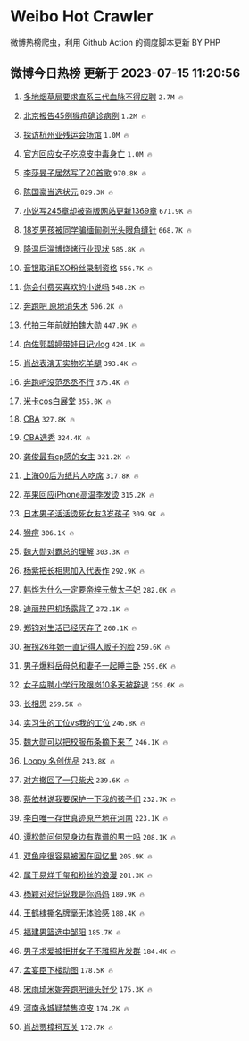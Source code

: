 # Weibo Hot Crawler 



微博热榜爬虫，利用 Github Action 的调度脚本更新 BY PHP 


## 微博今日热榜 更新于 2023-07-15 11:20:56 
1. [多地烟草局要求直系三代血脉不得应聘](https://s.weibo.com/weibo?q=%23%E5%A4%9A%E5%9C%B0%E7%83%9F%E8%8D%89%E5%B1%80%E8%A6%81%E6%B1%82%E7%9B%B4%E7%B3%BB%E4%B8%89%E4%BB%A3%E8%A1%80%E8%84%89%E4%B8%8D%E5%BE%97%E5%BA%94%E8%81%98%23&t=31&band_rank=1&Refer=top) `2.7M 🔥` 

1. [北京报告45例猴痘确诊病例](https://s.weibo.com/weibo?q=%23%E5%8C%97%E4%BA%AC%E6%8A%A5%E5%91%8A45%E4%BE%8B%E7%8C%B4%E7%97%98%E7%A1%AE%E8%AF%8A%E7%97%85%E4%BE%8B%23&t=31&band_rank=2&Refer=top) `1.2M 🔥` 

1. [探访杭州亚残运会场馆](https://s.weibo.com/weibo?q=%23%E6%8E%A2%E8%AE%BF%E6%9D%AD%E5%B7%9E%E4%BA%9A%E6%AE%8B%E8%BF%90%E4%BC%9A%E5%9C%BA%E9%A6%86%23&t=31&band_rank=3&Refer=top) `1.0M 🔥` 

1. [官方回应女子吃凉皮中毒身亡](https://s.weibo.com/weibo?q=%23%E5%AE%98%E6%96%B9%E5%9B%9E%E5%BA%94%E5%A5%B3%E5%AD%90%E5%90%83%E5%87%89%E7%9A%AE%E4%B8%AD%E6%AF%92%E8%BA%AB%E4%BA%A1%23&t=31&band_rank=4&Refer=top) `1.0M 🔥` 

1. [李莎旻子居然写了20首歌](https://s.weibo.com/weibo?q=%23%E6%9D%8E%E8%8E%8E%E6%97%BB%E5%AD%90%E5%B1%85%E7%84%B6%E5%86%99%E4%BA%8620%E9%A6%96%E6%AD%8C%23&t=31&band_rank=5&Refer=top) `970.8K 🔥` 

1. [陈国豪当选状元](https://s.weibo.com/weibo?q=%23%E9%99%88%E5%9B%BD%E8%B1%AA%E5%BD%93%E9%80%89%E7%8A%B6%E5%85%83%23&t=31&band_rank=6&Refer=top) `829.3K 🔥` 

1. [小说写245章却被盗版网站更新1369章](https://s.weibo.com/weibo?q=%23%E5%B0%8F%E8%AF%B4%E5%86%99245%E7%AB%A0%E5%8D%B4%E8%A2%AB%E7%9B%97%E7%89%88%E7%BD%91%E7%AB%99%E6%9B%B4%E6%96%B01369%E7%AB%A0%23&t=31&band_rank=7&Refer=top) `671.9K 🔥` 

1. [18岁男孩被同学骗缅甸剃光头眼角缝针](https://s.weibo.com/weibo?q=%2318%E5%B2%81%E7%94%B7%E5%AD%A9%E8%A2%AB%E5%90%8C%E5%AD%A6%E9%AA%97%E7%BC%85%E7%94%B8%E5%89%83%E5%85%89%E5%A4%B4%E7%9C%BC%E8%A7%92%E7%BC%9D%E9%92%88%23&t=31&band_rank=8&Refer=top) `668.7K 🔥` 

1. [降温后淄博烧烤行业现状](https://s.weibo.com/weibo?q=%23%E9%99%8D%E6%B8%A9%E5%90%8E%E6%B7%84%E5%8D%9A%E7%83%A7%E7%83%A4%E8%A1%8C%E4%B8%9A%E7%8E%B0%E7%8A%B6%23&t=31&band_rank=9&Refer=top) `585.8K 🔥` 

1. [音银取消EXO粉丝录制资格](https://s.weibo.com/weibo?q=%23%E9%9F%B3%E9%93%B6%E5%8F%96%E6%B6%88EXO%E7%B2%89%E4%B8%9D%E5%BD%95%E5%88%B6%E8%B5%84%E6%A0%BC%23&t=31&band_rank=10&Refer=top) `556.7K 🔥` 

1. [你会付费买喜欢的小说吗](https://s.weibo.com/weibo?q=%23%E4%BD%A0%E4%BC%9A%E4%BB%98%E8%B4%B9%E4%B9%B0%E5%96%9C%E6%AC%A2%E7%9A%84%E5%B0%8F%E8%AF%B4%E5%90%97%23&t=31&band_rank=11&Refer=top) `548.2K 🔥` 

1. [奔跑吧 原地消失术](https://s.weibo.com/weibo?q=%E5%A5%94%E8%B7%91%E5%90%A7%20%E5%8E%9F%E5%9C%B0%E6%B6%88%E5%A4%B1%E6%9C%AF&t=31&band_rank=12&Refer=top) `506.2K 🔥` 

1. [代拍三年前就拍魏大勋](https://s.weibo.com/weibo?q=%23%E4%BB%A3%E6%8B%8D%E4%B8%89%E5%B9%B4%E5%89%8D%E5%B0%B1%E6%8B%8D%E9%AD%8F%E5%A4%A7%E5%8B%8B%23&t=31&band_rank=13&Refer=top) `447.9K 🔥` 

1. [向佐郭碧婷带娃日记vlog](https://s.weibo.com/weibo?q=%23%E5%90%91%E4%BD%90%E9%83%AD%E7%A2%A7%E5%A9%B7%E5%B8%A6%E5%A8%83%E6%97%A5%E8%AE%B0vlog%23&t=31&band_rank=14&Refer=top) `424.1K 🔥` 

1. [肖战表演无实物吃羊腿](https://s.weibo.com/weibo?q=%23%E8%82%96%E6%88%98%E8%A1%A8%E6%BC%94%E6%97%A0%E5%AE%9E%E7%89%A9%E5%90%83%E7%BE%8A%E8%85%BF%23&t=31&band_rank=15&Refer=top) `393.4K 🔥` 

1. [奔跑吧没范丞丞不行](https://s.weibo.com/weibo?q=%23%E5%A5%94%E8%B7%91%E5%90%A7%E6%B2%A1%E8%8C%83%E4%B8%9E%E4%B8%9E%E4%B8%8D%E8%A1%8C%23&t=31&band_rank=16&Refer=top) `375.4K 🔥` 

1. [米卡cos白展堂](https://s.weibo.com/weibo?q=%23%E7%B1%B3%E5%8D%A1cos%E7%99%BD%E5%B1%95%E5%A0%82%23&t=31&band_rank=17&Refer=top) `355.0K 🔥` 

1. [CBA](https://s.weibo.com/weibo?q=CBA&t=31&band_rank=18&Refer=top) `327.8K 🔥` 

1. [CBA选秀](https://s.weibo.com/weibo?q=CBA%E9%80%89%E7%A7%80&t=31&band_rank=19&Refer=top) `324.4K 🔥` 

1. [龚俊最有cp感的女主](https://s.weibo.com/weibo?q=%23%E9%BE%9A%E4%BF%8A%E6%9C%80%E6%9C%89cp%E6%84%9F%E7%9A%84%E5%A5%B3%E4%B8%BB%23&t=31&band_rank=20&Refer=top) `321.2K 🔥` 

1. [上海00后为纸片人吃席](https://s.weibo.com/weibo?q=%23%E4%B8%8A%E6%B5%B700%E5%90%8E%E4%B8%BA%E7%BA%B8%E7%89%87%E4%BA%BA%E5%90%83%E5%B8%AD%23&t=31&band_rank=21&Refer=top) `317.8K 🔥` 

1. [苹果回应iPhone高温季发烫](https://s.weibo.com/weibo?q=%23%E8%8B%B9%E6%9E%9C%E5%9B%9E%E5%BA%94iPhone%E9%AB%98%E6%B8%A9%E5%AD%A3%E5%8F%91%E7%83%AB%23&t=31&band_rank=22&Refer=top) `315.2K 🔥` 

1. [日本男子活活烫死女友3岁孩子](https://s.weibo.com/weibo?q=%23%E6%97%A5%E6%9C%AC%E7%94%B7%E5%AD%90%E6%B4%BB%E6%B4%BB%E7%83%AB%E6%AD%BB%E5%A5%B3%E5%8F%8B3%E5%B2%81%E5%AD%A9%E5%AD%90%23&t=31&band_rank=23&Refer=top) `309.9K 🔥` 

1. [猴痘](https://s.weibo.com/weibo?q=%E7%8C%B4%E7%97%98&t=31&band_rank=24&Refer=top) `306.1K 🔥` 

1. [魏大勋对霸总的理解](https://s.weibo.com/weibo?q=%23%E9%AD%8F%E5%A4%A7%E5%8B%8B%E5%AF%B9%E9%9C%B8%E6%80%BB%E7%9A%84%E7%90%86%E8%A7%A3%23&t=31&band_rank=25&Refer=top) `303.3K 🔥` 

1. [杨紫把长相思加入代表作](https://s.weibo.com/weibo?q=%23%E6%9D%A8%E7%B4%AB%E6%8A%8A%E9%95%BF%E7%9B%B8%E6%80%9D%E5%8A%A0%E5%85%A5%E4%BB%A3%E8%A1%A8%E4%BD%9C%23&t=31&band_rank=26&Refer=top) `292.9K 🔥` 

1. [韩烨为什么一定要帝梓元做太子妃](https://s.weibo.com/weibo?q=%23%E9%9F%A9%E7%83%A8%E4%B8%BA%E4%BB%80%E4%B9%88%E4%B8%80%E5%AE%9A%E8%A6%81%E5%B8%9D%E6%A2%93%E5%85%83%E5%81%9A%E5%A4%AA%E5%AD%90%E5%A6%83%23&t=31&band_rank=27&Refer=top) `282.0K 🔥` 

1. [迪丽热巴机场露背了](https://s.weibo.com/weibo?q=%23%E8%BF%AA%E4%B8%BD%E7%83%AD%E5%B7%B4%E6%9C%BA%E5%9C%BA%E9%9C%B2%E8%83%8C%E4%BA%86%23&t=31&band_rank=28&Refer=top) `272.1K 🔥` 

1. [郑钧对生活已经厌弃了](https://s.weibo.com/weibo?q=%23%E9%83%91%E9%92%A7%E5%AF%B9%E7%94%9F%E6%B4%BB%E5%B7%B2%E7%BB%8F%E5%8E%8C%E5%BC%83%E4%BA%86%23&t=31&band_rank=29&Refer=top) `260.1K 🔥` 

1. [被拐26年她一直记得人贩子的脸](https://s.weibo.com/weibo?q=%23%E8%A2%AB%E6%8B%9026%E5%B9%B4%E5%A5%B9%E4%B8%80%E7%9B%B4%E8%AE%B0%E5%BE%97%E4%BA%BA%E8%B4%A9%E5%AD%90%E7%9A%84%E8%84%B8%23&t=31&band_rank=30&Refer=top) `259.6K 🔥` 

1. [男子爆料岳母总和妻子一起睡主卧](https://s.weibo.com/weibo?q=%23%E7%94%B7%E5%AD%90%E7%88%86%E6%96%99%E5%B2%B3%E6%AF%8D%E6%80%BB%E5%92%8C%E5%A6%BB%E5%AD%90%E4%B8%80%E8%B5%B7%E7%9D%A1%E4%B8%BB%E5%8D%A7%23&t=31&band_rank=31&Refer=top) `259.6K 🔥` 

1. [女子应聘小学行政跟岗10多天被辞退](https://s.weibo.com/weibo?q=%23%E5%A5%B3%E5%AD%90%E5%BA%94%E8%81%98%E5%B0%8F%E5%AD%A6%E8%A1%8C%E6%94%BF%E8%B7%9F%E5%B2%9710%E5%A4%9A%E5%A4%A9%E8%A2%AB%E8%BE%9E%E9%80%80%23&t=31&band_rank=32&Refer=top) `259.6K 🔥` 

1. [长相思](https://s.weibo.com/weibo?q=%E9%95%BF%E7%9B%B8%E6%80%9D&t=31&band_rank=33&Refer=top) `259.5K 🔥` 

1. [实习生的工位vs我的工位](https://s.weibo.com/weibo?q=%23%E5%AE%9E%E4%B9%A0%E7%94%9F%E7%9A%84%E5%B7%A5%E4%BD%8Dvs%E6%88%91%E7%9A%84%E5%B7%A5%E4%BD%8D%23&t=31&band_rank=34&Refer=top) `246.8K 🔥` 

1. [魏大勋可以把校服布条摘下来了](https://s.weibo.com/weibo?q=%23%E9%AD%8F%E5%A4%A7%E5%8B%8B%E5%8F%AF%E4%BB%A5%E6%8A%8A%E6%A0%A1%E6%9C%8D%E5%B8%83%E6%9D%A1%E6%91%98%E4%B8%8B%E6%9D%A5%E4%BA%86%23&t=31&band_rank=35&Refer=top) `246.1K 🔥` 

1. [Loopy 名创优品](https://s.weibo.com/weibo?q=Loopy%20%E5%90%8D%E5%88%9B%E4%BC%98%E5%93%81&t=31&band_rank=36&Refer=top) `243.8K 🔥` 

1. [对方撤回了一只柴犬](https://s.weibo.com/weibo?q=%23%E5%AF%B9%E6%96%B9%E6%92%A4%E5%9B%9E%E4%BA%86%E4%B8%80%E5%8F%AA%E6%9F%B4%E7%8A%AC%23&t=31&band_rank=37&Refer=top) `239.6K 🔥` 

1. [蔡依林说我要保护一下我的孩子们](https://s.weibo.com/weibo?q=%23%E8%94%A1%E4%BE%9D%E6%9E%97%E8%AF%B4%E6%88%91%E8%A6%81%E4%BF%9D%E6%8A%A4%E4%B8%80%E4%B8%8B%E6%88%91%E7%9A%84%E5%AD%A9%E5%AD%90%E4%BB%AC%23&t=31&band_rank=38&Refer=top) `232.7K 🔥` 

1. [李白唯一存世真迹原产地在河南](https://s.weibo.com/weibo?q=%23%E6%9D%8E%E7%99%BD%E5%94%AF%E4%B8%80%E5%AD%98%E4%B8%96%E7%9C%9F%E8%BF%B9%E5%8E%9F%E4%BA%A7%E5%9C%B0%E5%9C%A8%E6%B2%B3%E5%8D%97%23&t=31&band_rank=39&Refer=top) `223.1K 🔥` 

1. [谭松韵问何炅身边有靠谱的男士吗](https://s.weibo.com/weibo?q=%23%E8%B0%AD%E6%9D%BE%E9%9F%B5%E9%97%AE%E4%BD%95%E7%82%85%E8%BA%AB%E8%BE%B9%E6%9C%89%E9%9D%A0%E8%B0%B1%E7%9A%84%E7%94%B7%E5%A3%AB%E5%90%97%23&t=31&band_rank=40&Refer=top) `208.1K 🔥` 

1. [双鱼座很容易被困在回忆里](https://s.weibo.com/weibo?q=%E5%8F%8C%E9%B1%BC%E5%BA%A7%E5%BE%88%E5%AE%B9%E6%98%93%E8%A2%AB%E5%9B%B0%E5%9C%A8%E5%9B%9E%E5%BF%86%E9%87%8C&t=31&band_rank=41&Refer=top) `205.9K 🔥` 

1. [属于易烊千玺和粉丝的浪漫](https://s.weibo.com/weibo?q=%23%E5%B1%9E%E4%BA%8E%E6%98%93%E7%83%8A%E5%8D%83%E7%8E%BA%E5%92%8C%E7%B2%89%E4%B8%9D%E7%9A%84%E6%B5%AA%E6%BC%AB%23&t=31&band_rank=42&Refer=top) `201.3K 🔥` 

1. [杨颖对郑恺说我是你妈妈](https://s.weibo.com/weibo?q=%23%E6%9D%A8%E9%A2%96%E5%AF%B9%E9%83%91%E6%81%BA%E8%AF%B4%E6%88%91%E6%98%AF%E4%BD%A0%E5%A6%88%E5%A6%88%23&t=31&band_rank=43&Refer=top) `189.9K 🔥` 

1. [王鹤棣撕名牌毫无体验感](https://s.weibo.com/weibo?q=%23%E7%8E%8B%E9%B9%A4%E6%A3%A3%E6%92%95%E5%90%8D%E7%89%8C%E6%AF%AB%E6%97%A0%E4%BD%93%E9%AA%8C%E6%84%9F%23&t=31&band_rank=44&Refer=top) `188.4K 🔥` 

1. [福建男篮选中邹阳](https://s.weibo.com/weibo?q=%23%E7%A6%8F%E5%BB%BA%E7%94%B7%E7%AF%AE%E9%80%89%E4%B8%AD%E9%82%B9%E9%98%B3%23&t=31&band_rank=45&Refer=top) `185.7K 🔥` 

1. [男子求爱被拒拼女子不雅照片发群](https://s.weibo.com/weibo?q=%23%E7%94%B7%E5%AD%90%E6%B1%82%E7%88%B1%E8%A2%AB%E6%8B%92%E6%8B%BC%E5%A5%B3%E5%AD%90%E4%B8%8D%E9%9B%85%E7%85%A7%E7%89%87%E5%8F%91%E7%BE%A4%23&t=31&band_rank=46&Refer=top) `184.4K 🔥` 

1. [孟宴臣下楼动图](https://s.weibo.com/weibo?q=%23%E5%AD%9F%E5%AE%B4%E8%87%A3%E4%B8%8B%E6%A5%BC%E5%8A%A8%E5%9B%BE%23&t=31&band_rank=47&Refer=top) `178.5K 🔥` 

1. [宋雨琦米妮奔跑吧镜头好少](https://s.weibo.com/weibo?q=%23%E5%AE%8B%E9%9B%A8%E7%90%A6%E7%B1%B3%E5%A6%AE%E5%A5%94%E8%B7%91%E5%90%A7%E9%95%9C%E5%A4%B4%E5%A5%BD%E5%B0%91%23&t=31&band_rank=48&Refer=top) `175.3K 🔥` 

1. [河南永城疑禁售凉皮](https://s.weibo.com/weibo?q=%23%E6%B2%B3%E5%8D%97%E6%B0%B8%E5%9F%8E%E7%96%91%E7%A6%81%E5%94%AE%E5%87%89%E7%9A%AE%23&t=31&band_rank=49&Refer=top) `174.2K 🔥` 

1. [肖战贾樟柯互关](https://s.weibo.com/weibo?q=%23%E8%82%96%E6%88%98%E8%B4%BE%E6%A8%9F%E6%9F%AF%E4%BA%92%E5%85%B3%23&t=31&band_rank=50&Refer=top) `172.7K 🔥` 

